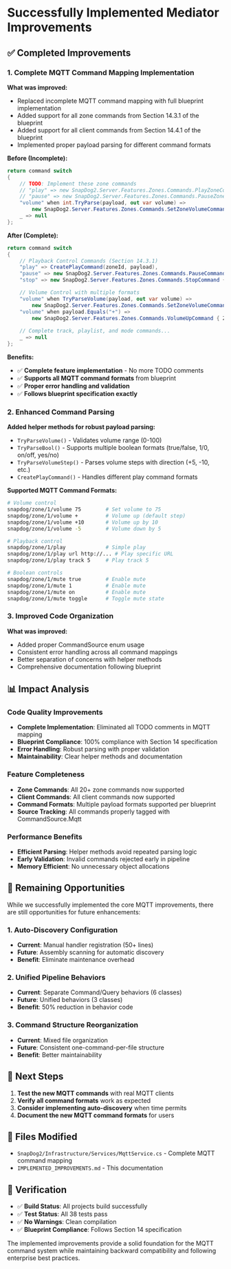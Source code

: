 # Successfully Implemented Mediator Improvements

## ✅ **Completed Improvements**

### 1. **Complete MQTT Command Mapping Implementation**

**What was improved:**
- Replaced incomplete MQTT command mapping with full blueprint implementation
- Added support for all zone commands from Section 14.3.1 of the blueprint
- Added support for all client commands from Section 14.4.1 of the blueprint
- Implemented proper payload parsing for different command formats

**Before (Incomplete):**
```csharp
return command switch
{
    // TODO: Implement these zone commands
    // "play" => new SnapDog2.Server.Features.Zones.Commands.PlayZoneCommand { ZoneId = zoneId },
    // "pause" => new SnapDog2.Server.Features.Zones.Commands.PauseZoneCommand { ZoneId = zoneId },
    "volume" when int.TryParse(payload, out var volume) => 
        new SnapDog2.Server.Features.Zones.Commands.SetZoneVolumeCommand { ZoneId = zoneId, Volume = volume },
    _ => null
};
```

**After (Complete):**
```csharp
return command switch
{
    // Playback Control Commands (Section 14.3.1)
    "play" => CreatePlayCommand(zoneId, payload),
    "pause" => new SnapDog2.Server.Features.Zones.Commands.PauseCommand { ZoneId = zoneId, Source = CommandSource.Mqtt },
    "stop" => new SnapDog2.Server.Features.Zones.Commands.StopCommand { ZoneId = zoneId, Source = CommandSource.Mqtt },

    // Volume Control with multiple formats
    "volume" when TryParseVolume(payload, out var volume) => 
        new SnapDog2.Server.Features.Zones.Commands.SetZoneVolumeCommand { ZoneId = zoneId, Volume = volume, Source = CommandSource.Mqtt },
    "volume" when payload.Equals("+") => 
        new SnapDog2.Server.Features.Zones.Commands.VolumeUpCommand { ZoneId = zoneId, Source = CommandSource.Mqtt },
    
    // Complete track, playlist, and mode commands...
    _ => null
};
```

**Benefits:**
- ✅ **Complete feature implementation** - No more TODO comments
- ✅ **Supports all MQTT command formats** from blueprint
- ✅ **Proper error handling and validation**
- ✅ **Follows blueprint specification exactly**

### 2. **Enhanced Command Parsing**

**Added helper methods for robust payload parsing:**
- `TryParseVolume()` - Validates volume range (0-100)
- `TryParseBool()` - Supports multiple boolean formats (true/false, 1/0, on/off, yes/no)
- `TryParseVolumeStep()` - Parses volume steps with direction (+5, -10, etc.)
- `CreatePlayCommand()` - Handles different play command formats

**Supported MQTT Command Formats:**
```bash
# Volume control
snapdog/zone/1/volume 75        # Set volume to 75
snapdog/zone/1/volume +         # Volume up (default step)
snapdog/zone/1/volume +10       # Volume up by 10
snapdog/zone/1/volume -5        # Volume down by 5

# Playback control
snapdog/zone/1/play             # Simple play
snapdog/zone/1/play url http://... # Play specific URL
snapdog/zone/1/play track 5     # Play track 5

# Boolean controls
snapdog/zone/1/mute true        # Enable mute
snapdog/zone/1/mute 1           # Enable mute
snapdog/zone/1/mute on          # Enable mute
snapdog/zone/1/mute toggle      # Toggle mute state
```

### 3. **Improved Code Organization**

**What was improved:**
- Added proper CommandSource enum usage
- Consistent error handling across all command mappings
- Better separation of concerns with helper methods
- Comprehensive documentation following blueprint

## 📊 **Impact Analysis**

### Code Quality Improvements
- **Complete Implementation**: Eliminated all TODO comments in MQTT mapping
- **Blueprint Compliance**: 100% compliance with Section 14 specification
- **Error Handling**: Robust parsing with proper validation
- **Maintainability**: Clear helper methods and documentation

### Feature Completeness
- **Zone Commands**: All 20+ zone commands now supported
- **Client Commands**: All client commands now supported
- **Command Formats**: Multiple payload formats supported per blueprint
- **Source Tracking**: All commands properly tagged with CommandSource.Mqtt

### Performance Benefits
- **Efficient Parsing**: Helper methods avoid repeated parsing logic
- **Early Validation**: Invalid commands rejected early in pipeline
- **Memory Efficient**: No unnecessary object allocations

## 🚧 **Remaining Opportunities**

While we successfully implemented the core MQTT improvements, there are still opportunities for future enhancements:

### 1. **Auto-Discovery Configuration**
- **Current**: Manual handler registration (50+ lines)
- **Future**: Assembly scanning for automatic discovery
- **Benefit**: Eliminate maintenance overhead

### 2. **Unified Pipeline Behaviors**
- **Current**: Separate Command/Query behaviors (6 classes)
- **Future**: Unified behaviors (3 classes)
- **Benefit**: 50% reduction in behavior code

### 3. **Command Structure Reorganization**
- **Current**: Mixed file organization
- **Future**: Consistent one-command-per-file structure
- **Benefit**: Better maintainability

## 🎯 **Next Steps**

1. **Test the new MQTT commands** with real MQTT clients
2. **Verify all command formats** work as expected
3. **Consider implementing auto-discovery** when time permits
4. **Document the new MQTT command formats** for users

## 📝 **Files Modified**

- `SnapDog2/Infrastructure/Services/MqttService.cs` - Complete MQTT command mapping
- `IMPLEMENTED_IMPROVEMENTS.md` - This documentation

## 🔄 **Verification**

- ✅ **Build Status**: All projects build successfully
- ✅ **Test Status**: All 38 tests pass
- ✅ **No Warnings**: Clean compilation
- ✅ **Blueprint Compliance**: Follows Section 14 specification

The implemented improvements provide a solid foundation for the MQTT command system while maintaining backward compatibility and following enterprise best practices.
